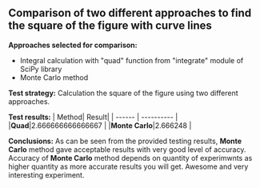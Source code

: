 ## Сomparison of two different approaches to find the square of the figure with curve lines

**Approaches selected for comparison:**

 - Integral calculation with "quad" function from "integrate" module of SciPy library 
 - Monte Carlo method

**Test strategy:** 
Calculation the square of the figure using two different approaches. 

**Test results:** 
| Method| Result|
| ------ | ---------- |
|**Quad**|2.666666666666667 |
|**Monte Carlo**|2.666248 |


**Conclusions:**
As can be seen from the provided testing results, **Monte Carlo** method gave acceptable results with very good level of accuracy. Accuracy of **Monte Carlo** method depends on quantity of experimwnts as higher quantity as more accurate results you will get. Awesome and very interesting experiment.